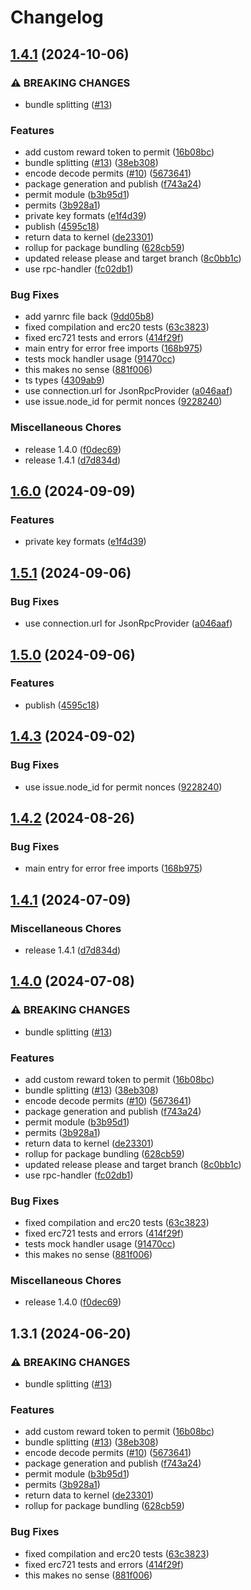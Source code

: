 # Changelog

## [1.4.1](https://github.com/gentlementlegen/permit-generation/compare/v1.6.0...v1.4.1) (2024-10-06)


### ⚠ BREAKING CHANGES

* bundle splitting ([#13](https://github.com/gentlementlegen/permit-generation/issues/13))

### Features

* add custom reward token to permit ([16b08bc](https://github.com/gentlementlegen/permit-generation/commit/16b08bc2ea6cadaba5f1446c832ec85d609bedab))
* bundle splitting ([#13](https://github.com/gentlementlegen/permit-generation/issues/13)) ([38eb308](https://github.com/gentlementlegen/permit-generation/commit/38eb30843665724ca6521f19b72e572d0f59c1c2))
* encode decode permits ([#10](https://github.com/gentlementlegen/permit-generation/issues/10)) ([5673641](https://github.com/gentlementlegen/permit-generation/commit/567364137dd48bfa7adf1c5c8a9b55e48d470181))
* package generation and publish ([f743a24](https://github.com/gentlementlegen/permit-generation/commit/f743a242bfe4487e4309647690228d98342bad74))
* permit module ([b3b95d1](https://github.com/gentlementlegen/permit-generation/commit/b3b95d1a8e9081ee4d33b8408ddf194b961ae090))
* permits ([3b928a1](https://github.com/gentlementlegen/permit-generation/commit/3b928a1c0544d8c117133cf80c4a3bcc58697345))
* private key formats ([e1f4d39](https://github.com/gentlementlegen/permit-generation/commit/e1f4d39ec68e04b9b7bcfda26742a4e0b42c8016))
* publish ([4595c18](https://github.com/gentlementlegen/permit-generation/commit/4595c1861fa70fe290a7e37de92fae058eb66f6a))
* return data to kernel ([de23301](https://github.com/gentlementlegen/permit-generation/commit/de2330129fe709292e4598f81cb1461ac43c0df6))
* rollup for package bundling ([628cb59](https://github.com/gentlementlegen/permit-generation/commit/628cb59da66c16f1ea8d76c95caaa25426486641))
* updated release please and target branch ([8c0bb1c](https://github.com/gentlementlegen/permit-generation/commit/8c0bb1c27263360a823d6676a13bca94f8ff6d78))
* use rpc-handler ([fc02db1](https://github.com/gentlementlegen/permit-generation/commit/fc02db18aebefd92d19f851ea232d5ae0a24bbbf))


### Bug Fixes

* add yarnrc file back ([9dd05b8](https://github.com/gentlementlegen/permit-generation/commit/9dd05b84a8470170ff3419d6b8ed0154f4e6c067))
* fixed compilation and erc20 tests ([63c3823](https://github.com/gentlementlegen/permit-generation/commit/63c3823ae49cbda768dfd01d58d25e926101d7e9))
* fixed erc721 tests and errors ([414f29f](https://github.com/gentlementlegen/permit-generation/commit/414f29fe852f7a5360eef1344d1e5d7b0da0dda5))
* main entry for error free imports ([168b975](https://github.com/gentlementlegen/permit-generation/commit/168b9756927f9caf9802e91ab380c89ee6247b0a))
* tests mock handler usage ([91470cc](https://github.com/gentlementlegen/permit-generation/commit/91470cc580761c717aa06abd67cf9c91bbeb38e1))
* this makes no sense ([881f006](https://github.com/gentlementlegen/permit-generation/commit/881f006ca7f8dc64ba9fdeb7f02b3da8f0d68476))
* ts types ([4309ab9](https://github.com/gentlementlegen/permit-generation/commit/4309ab972cf14a2f8138dd214b33287b2f3cf959))
* use connection.url for JsonRpcProvider ([a046aaf](https://github.com/gentlementlegen/permit-generation/commit/a046aafd37e4bc5509180fcf9a0f51caea47e9a0))
* use issue.node_id for permit nonces ([9228240](https://github.com/gentlementlegen/permit-generation/commit/9228240cf5dd40d7dfd83a98a9c379e678a5bbc8))


### Miscellaneous Chores

* release 1.4.0 ([f0dec69](https://github.com/gentlementlegen/permit-generation/commit/f0dec69e3c1a3e094211730d6e82f9dd631eb304))
* release 1.4.1 ([d7d834d](https://github.com/gentlementlegen/permit-generation/commit/d7d834dd8c766ddfa61d0df2d455f348997698d7))

## [1.6.0](https://github.com/ubiquibot/permit-generation/compare/v1.5.1...v1.6.0) (2024-09-09)


### Features

* private key formats ([e1f4d39](https://github.com/ubiquibot/permit-generation/commit/e1f4d39ec68e04b9b7bcfda26742a4e0b42c8016))

## [1.5.1](https://github.com/ubiquibot/permit-generation/compare/v1.5.0...v1.5.1) (2024-09-06)


### Bug Fixes

* use connection.url for JsonRpcProvider ([a046aaf](https://github.com/ubiquibot/permit-generation/commit/a046aafd37e4bc5509180fcf9a0f51caea47e9a0))

## [1.5.0](https://github.com/ubiquibot/permit-generation/compare/v1.4.3...v1.5.0) (2024-09-06)


### Features

* publish ([4595c18](https://github.com/ubiquibot/permit-generation/commit/4595c1861fa70fe290a7e37de92fae058eb66f6a))

## [1.4.3](https://github.com/ubiquibot/permit-generation/compare/v1.4.2...v1.4.3) (2024-09-02)


### Bug Fixes

* use issue.node_id for permit nonces ([9228240](https://github.com/ubiquibot/permit-generation/commit/9228240cf5dd40d7dfd83a98a9c379e678a5bbc8))

## [1.4.2](https://github.com/ubiquibot/permit-generation/compare/v1.4.1...v1.4.2) (2024-08-26)


### Bug Fixes

* main entry for error free imports ([168b975](https://github.com/ubiquibot/permit-generation/commit/168b9756927f9caf9802e91ab380c89ee6247b0a))

## [1.4.1](https://github.com/ubiquibot/permit-generation/compare/v1.4.0...v1.4.1) (2024-07-09)


### Miscellaneous Chores

* release 1.4.1 ([d7d834d](https://github.com/ubiquibot/permit-generation/commit/d7d834dd8c766ddfa61d0df2d455f348997698d7))

## [1.4.0](https://github.com/ubiquibot/permit-generation/compare/v1.3.1...v1.4.0) (2024-07-08)


### ⚠ BREAKING CHANGES

* bundle splitting ([#13](https://github.com/ubiquibot/permit-generation/issues/13))

### Features

* add custom reward token to permit ([16b08bc](https://github.com/ubiquibot/permit-generation/commit/16b08bc2ea6cadaba5f1446c832ec85d609bedab))
* bundle splitting ([#13](https://github.com/ubiquibot/permit-generation/issues/13)) ([38eb308](https://github.com/ubiquibot/permit-generation/commit/38eb30843665724ca6521f19b72e572d0f59c1c2))
* encode decode permits ([#10](https://github.com/ubiquibot/permit-generation/issues/10)) ([5673641](https://github.com/ubiquibot/permit-generation/commit/567364137dd48bfa7adf1c5c8a9b55e48d470181))
* package generation and publish ([f743a24](https://github.com/ubiquibot/permit-generation/commit/f743a242bfe4487e4309647690228d98342bad74))
* permit module ([b3b95d1](https://github.com/ubiquibot/permit-generation/commit/b3b95d1a8e9081ee4d33b8408ddf194b961ae090))
* permits ([3b928a1](https://github.com/ubiquibot/permit-generation/commit/3b928a1c0544d8c117133cf80c4a3bcc58697345))
* return data to kernel ([de23301](https://github.com/ubiquibot/permit-generation/commit/de2330129fe709292e4598f81cb1461ac43c0df6))
* rollup for package bundling ([628cb59](https://github.com/ubiquibot/permit-generation/commit/628cb59da66c16f1ea8d76c95caaa25426486641))
* updated release please and target branch ([8c0bb1c](https://github.com/ubiquibot/permit-generation/commit/8c0bb1c27263360a823d6676a13bca94f8ff6d78))
* use rpc-handler ([fc02db1](https://github.com/ubiquibot/permit-generation/commit/fc02db18aebefd92d19f851ea232d5ae0a24bbbf))


### Bug Fixes

* fixed compilation and erc20 tests ([63c3823](https://github.com/ubiquibot/permit-generation/commit/63c3823ae49cbda768dfd01d58d25e926101d7e9))
* fixed erc721 tests and errors ([414f29f](https://github.com/ubiquibot/permit-generation/commit/414f29fe852f7a5360eef1344d1e5d7b0da0dda5))
* tests mock handler usage ([91470cc](https://github.com/ubiquibot/permit-generation/commit/91470cc580761c717aa06abd67cf9c91bbeb38e1))
* this makes no sense ([881f006](https://github.com/ubiquibot/permit-generation/commit/881f006ca7f8dc64ba9fdeb7f02b3da8f0d68476))


### Miscellaneous Chores

* release 1.4.0 ([f0dec69](https://github.com/ubiquibot/permit-generation/commit/f0dec69e3c1a3e094211730d6e82f9dd631eb304))

## 1.3.1 (2024-06-20)

### ⚠ BREAKING CHANGES

- bundle splitting ([#13](https://github.com/ubiquibot/permit-generation/issues/13))

### Features

- add custom reward token to permit ([16b08bc](https://github.com/ubiquibot/permit-generation/commit/16b08bc2ea6cadaba5f1446c832ec85d609bedab))
- bundle splitting ([#13](https://github.com/ubiquibot/permit-generation/issues/13)) ([38eb308](https://github.com/ubiquibot/permit-generation/commit/38eb30843665724ca6521f19b72e572d0f59c1c2))
- encode decode permits ([#10](https://github.com/ubiquibot/permit-generation/issues/10)) ([5673641](https://github.com/ubiquibot/permit-generation/commit/567364137dd48bfa7adf1c5c8a9b55e48d470181))
- package generation and publish ([f743a24](https://github.com/ubiquibot/permit-generation/commit/f743a242bfe4487e4309647690228d98342bad74))
- permit module ([b3b95d1](https://github.com/ubiquibot/permit-generation/commit/b3b95d1a8e9081ee4d33b8408ddf194b961ae090))
- permits ([3b928a1](https://github.com/ubiquibot/permit-generation/commit/3b928a1c0544d8c117133cf80c4a3bcc58697345))
- return data to kernel ([de23301](https://github.com/ubiquibot/permit-generation/commit/de2330129fe709292e4598f81cb1461ac43c0df6))
- rollup for package bundling ([628cb59](https://github.com/ubiquibot/permit-generation/commit/628cb59da66c16f1ea8d76c95caaa25426486641))

### Bug Fixes

- fixed compilation and erc20 tests ([63c3823](https://github.com/ubiquibot/permit-generation/commit/63c3823ae49cbda768dfd01d58d25e926101d7e9))
- fixed erc721 tests and errors ([414f29f](https://github.com/ubiquibot/permit-generation/commit/414f29fe852f7a5360eef1344d1e5d7b0da0dda5))
- this makes no sense ([881f006](https://github.com/ubiquibot/permit-generation/commit/881f006ca7f8dc64ba9fdeb7f02b3da8f0d68476))
